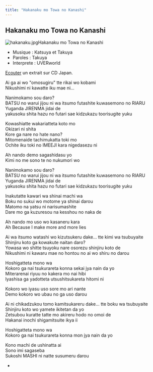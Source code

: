 ```yaml
---
title: "Hakanaku mo Towa no Kanashi"
---
```


Hakanaku mo Towa no Kanashi
---------------------------

![hakanaku.jpg](/images/stories/saga/gundam00/ost/hakanaku.jpg "hakanaku.jpg")Hakanaku mo Towa no Kanashi


* Musique : Katsuya et Takuya
* Paroles : Takuya
* Interprete : UVERworld


[Ecouter](http://www.neowing.co.jp/track_for_cdj.html?KEY=SRCL-6895) un extrait sur CD Japan.


Ai ga ai wo "omosugiru" tte rikai wo kobami  
Nikushimi ni kawatte iku mae ni...  
   
Nanimokamo sou daro?  
BATSU no warui jijou ni wa itsumo futashite kuwasemono no RIARU  
Yuganda JIRENMA jidai de  
yakusoku shita hazu no futari sae kidzukazu toorisugite yuku  
   
Kowashiatte wakariatteta koto mo  
Okizari ni shita  
Kore ga nare no hate nano?  
Mitomenaide tachimukatta toki mo  
Ochite iku toki no IMEEJI kara nigedasezu ni  
   
Ah nando demo sagashidasu yo  
Kimi no me sono te no nukumori wo  
   
Nanimokamo sou daro?  
BATSU no warui jijou ni wa itsumo futashite kuwasemono no RIARU  
Yuganda JIRENMA jidai de  
yakusoku shita hazu no futari sae kidzukazu toorisugite yuku  
   
Inakutatte kawari wa shinai machi wa  
Boku no sukui wo motome ya shinai darou  
Matomo na yatsu ni narisumashite  
Dare mo ga kuzuresou na kesshou no naka de  
   
Ah nando mo uso wo kasaneru kara  
 Ah Because I make more and more lies  
   
Ai wa itsumo watashi wo kizutsukeru dake... tte kimi wa tsubuyaite  
Shinjiru koto ga kowakute naitan daro?  
Yowasa wo shitte tsuyoku nare osorezu shinjiru koto de  
Nikushimi ni kawaru mae no hontou no ai wo shiru no darou  
   
Hoshigatteta mono wa    
Kokoro ga nai tsukurareta konna sekai jya nain da yo  
Miterarenai riyuu no kakera mo nai hibi  
Iyashisa ga yadotteta utsushitsukareta hitomi ni  
   
Kokoro wo iyasu uso sore mo ari nante  
Demo kokoro wo ubau no ga uso darou  
   
Ai ni chikadzukou tomo kamitsukareru dake... tte boku wa tsubuyaite  
Shinjiru koto wo yamete ikitetan da yo  
Zetsubou kuratte tatte mo akireru hodo no omoi de  
Hakanai inochi shigamitsuite ikya ii  
   
Hoshigatteta mono wa  
Kokoro ga nai tsukurareta konna mon jya nain da yo  
   
Kono machi de ushinatta ai  
Sono imi sagaseba  
Sukoshi MASHI ni natte susumeru darou


* 
